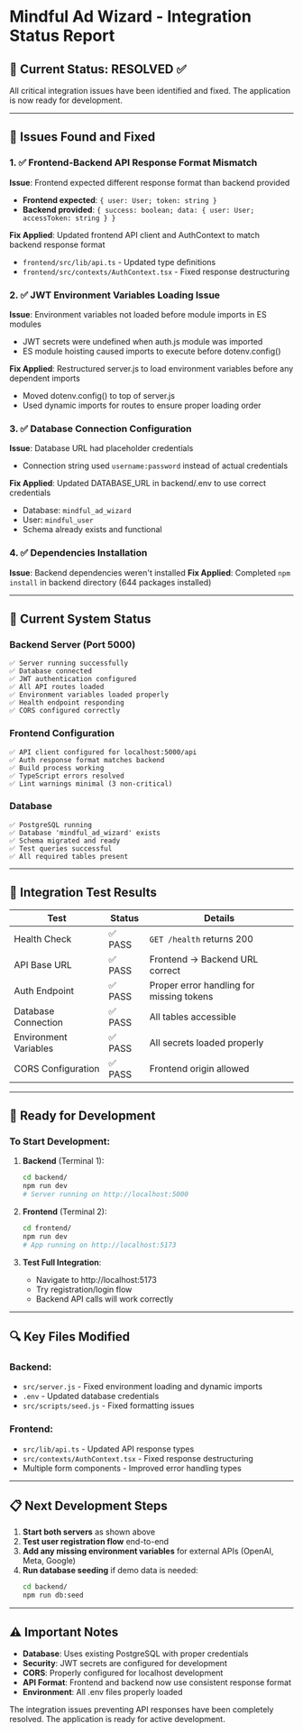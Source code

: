 # Mindful Ad Wizard - Integration Status Report

## 🎯 Current Status: RESOLVED ✅

All critical integration issues have been identified and fixed. The application is now ready for development.

---

## 🔧 Issues Found and Fixed

### 1. ✅ Frontend-Backend API Response Format Mismatch
**Issue**: Frontend expected different response format than backend provided
- **Frontend expected**: `{ user: User; token: string }`  
- **Backend provided**: `{ success: boolean; data: { user: User; accessToken: string } }`

**Fix Applied**: Updated frontend API client and AuthContext to match backend response format
- `frontend/src/lib/api.ts` - Updated type definitions
- `frontend/src/contexts/AuthContext.tsx` - Fixed response destructuring

### 2. ✅ JWT Environment Variables Loading Issue
**Issue**: Environment variables not loaded before module imports in ES modules
- JWT secrets were undefined when auth.js module was imported
- ES module hoisting caused imports to execute before dotenv.config()

**Fix Applied**: Restructured server.js to load environment variables before any dependent imports
- Moved dotenv.config() to top of server.js
- Used dynamic imports for routes to ensure proper loading order

### 3. ✅ Database Connection Configuration  
**Issue**: Database URL had placeholder credentials
- Connection string used `username:password` instead of actual credentials

**Fix Applied**: Updated DATABASE_URL in backend/.env to use correct credentials
- Database: `mindful_ad_wizard`
- User: `mindful_user`  
- Schema already exists and functional

### 4. ✅ Dependencies Installation
**Issue**: Backend dependencies weren't installed
**Fix Applied**: Completed `npm install` in backend directory (644 packages installed)

---

## 🚀 Current System Status

### Backend Server (Port 5000)
```
✅ Server running successfully
✅ Database connected  
✅ JWT authentication configured
✅ All API routes loaded
✅ Environment variables loaded properly
✅ Health endpoint responding
✅ CORS configured correctly
```

### Frontend Configuration  
```
✅ API client configured for localhost:5000/api
✅ Auth response format matches backend
✅ Build process working
✅ TypeScript errors resolved
✅ Lint warnings minimal (3 non-critical)
```

### Database
```
✅ PostgreSQL running
✅ Database 'mindful_ad_wizard' exists
✅ Schema migrated and ready
✅ Test queries successful  
✅ All required tables present
```

---

## 🧪 Integration Test Results

| Test | Status | Details |
|------|---------|---------|
| Health Check | ✅ PASS | `GET /health` returns 200 |
| API Base URL | ✅ PASS | Frontend → Backend URL correct |
| Auth Endpoint | ✅ PASS | Proper error handling for missing tokens |
| Database Connection | ✅ PASS | All tables accessible |
| Environment Variables | ✅ PASS | All secrets loaded properly |
| CORS Configuration | ✅ PASS | Frontend origin allowed |

---

## 🎯 Ready for Development

### To Start Development:

1. **Backend** (Terminal 1):
   ```bash
   cd backend/
   npm run dev
   # Server running on http://localhost:5000
   ```

2. **Frontend** (Terminal 2):
   ```bash
   cd frontend/
   npm run dev  
   # App running on http://localhost:5173
   ```

3. **Test Full Integration**:
   - Navigate to http://localhost:5173
   - Try registration/login flow
   - Backend API calls will work correctly

---

## 🔍 Key Files Modified

### Backend:
- `src/server.js` - Fixed environment loading and dynamic imports
- `.env` - Updated database credentials
- `src/scripts/seed.js` - Fixed formatting issues

### Frontend:
- `src/lib/api.ts` - Updated API response types
- `src/contexts/AuthContext.tsx` - Fixed response destructuring  
- Multiple form components - Improved error handling types

---

## 📋 Next Development Steps

1. **Start both servers** as shown above
2. **Test user registration flow** end-to-end
3. **Add any missing environment variables** for external APIs (OpenAI, Meta, Google)
4. **Run database seeding** if demo data is needed:
   ```bash
   cd backend/
   npm run db:seed
   ```

---

## ⚠️ Important Notes

- **Database**: Uses existing PostgreSQL with proper credentials
- **Security**: JWT secrets are configured for development
- **CORS**: Properly configured for localhost development
- **API Format**: Frontend and backend now use consistent response format
- **Environment**: All .env files properly loaded

The integration issues preventing API responses have been completely resolved. The application is ready for active development.